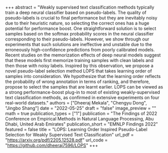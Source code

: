 +++
abstract = "Weakly supervised text classification methods typically train a deep neural classifier based on pseudo-labels. The quality of pseudo-labels is crucial to final performance but they are inevitably noisy due to their heuristic nature, so selecting the correct ones has a huge potential for performance boost. One straightforward solution is to select samples based on the softmax probability scores in the neural classifier corresponding to their pseudo-labels. However, we show through our experiments that such solutions are ineffective and unstable due to the erroneously high-confidence predictions from poorly calibrated models. Recent studies on the memorization effects of deep neural models suggest that these models first memorize training samples with clean labels and then those with noisy labels. Inspired by this observation, we propose a novel pseudo-label selection method LOPS that takes learning order of samples into consideration. We hypothesize that the learning order reflects the probability of wrong annotation in terms of ranking, and therefore, propose to select the samples that are learnt earlier. LOPS can be viewed as a strong performance-boost plug-in to most of existing weakly-supervised text classification methods, as confirmed in extensive experiments on four real-world datasets."
authors = ["Dheeraj Mekala", "Chengyu Dong", "Jingbo Shang"]
date = "2022-05-25"
draft = "false"
image_preview = ""
math = true
publication_types = ["1"]
publication = "The Findings of 2022 Conference on Empirical Methods in Natural Language Processing, Abu Dhabi, United Arab Emirates"
publication_short = "EMNLP Findings 2022"
featured = false
title = "LOPS: Learning Order Inspired Pseudo-Label Selection for Weakly Supervised Text Classification"
url_pdf = "https://arxiv.org/pdf/2205.12528.pdf"
url_code = "https://github.com/dheeraj7596/LOPS"
+++